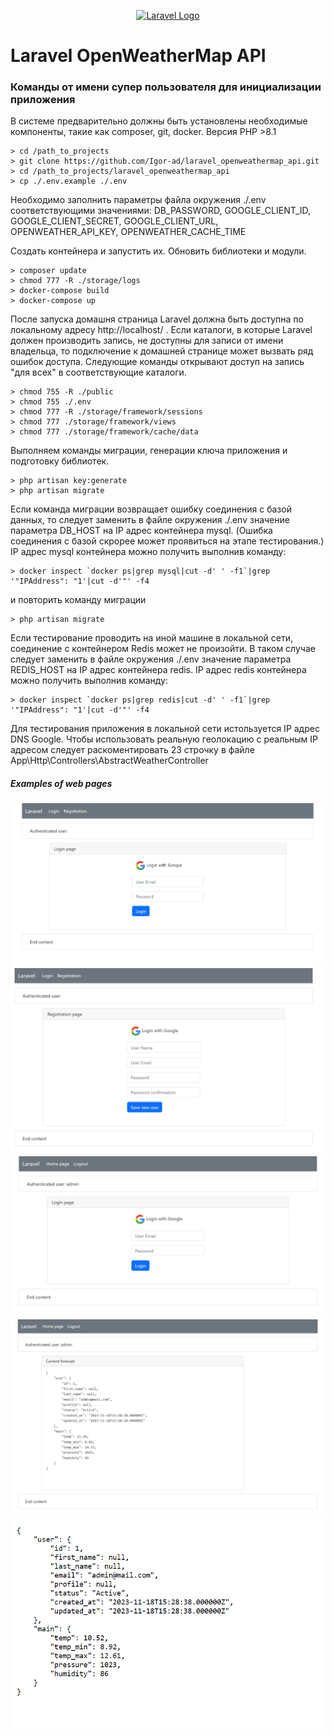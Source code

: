 <p align="center"><a href="https://laravel.com" target="_blank"><img src="https://raw.githubusercontent.com/laravel/art/master/logo-lockup/5%20SVG/2%20CMYK/1%20Full%20Color/laravel-logolockup-cmyk-red.svg" width="400" alt="Laravel Logo"></a></p>

# Laravel OpenWeatherMap API

### Команды от имени супер пользователя для инициализации приложения

В системе предварительно должны быть установлены необходимые компоненты,
такие как composer, git, docker. Версия PHP >8.1
```
> cd /path_to_projects
> git clone https://github.com/Igor-ad/laravel_openweathermap_api.git
> cd /path_to_projects/laravel_openweathermap_api
> cp ./.env.example ./.env
```
Необходимо заполнить параметры файла окружения ./.env соответствующими значениями:
DB_PASSWORD, GOOGLE_CLIENT_ID, GOOGLE_CLIENT_SECRET, GOOGLE_CLIENT_URL, OPENWEATHER_API_KEY,
OPENWEATHER_CACHE_TIME

Создать контейнера и запустить их. Обновить библиотеки и модули.

```
> composer update
> chmod 777 -R ./storage/logs
> docker-compose build 
> docker-compose up 
```

После запуска домашня страница Laravel должна быть доступна по локальному адресу
http://localhost/ .
Если каталоги, в которые Laravel должен производить запись, 
не доступны для записи от имени владельца,
то подключение к домашней странице может вызвать ряд ошибок доступа.
Следующие команды открывают доступ на запись "для всех" в соответствующие каталоги.

```
> chmod 755 -R ./public
> chmod 755 ./.env
> chmod 777 -R ./storage/framework/sessions
> chmod 777 ./storage/framework/views
> chmod 777 ./storage/framework/cache/data
```

Выполняем команды миграции, генерации ключа приложения и подготовку библиотек.

```
> php artisan key:generate
> php artisan migrate
```
Если команда миграции возвращает ошибку соединения с базой данных, 
то следует заменить в файле окружения ./.env 
значение параметра DB_HOST на IP адрес контейнера mysql.
(Ошибка соединения с базой скрорее может проявиться на этапе тестирования.)
IP адрес mysql контейнера можно получить выполнив команду:
```
> docker inspect `docker ps|grep mysql|cut -d' ' -f1`|grep '"IPAddress": "1'|cut -d'"' -f4
```
и повторить команду миграции

```
> php artisan migrate
```

Если тестирование проводить на иной машине в локальной сети, 
соединение с контейнером Redis может не произойти.
В таком случае следует заменить в файле окружения ./.env
значение параметра REDIS_HOST на IP адрес контейнера redis.
IP адрес redis контейнера можно получить выполнив команду:

```
> docker inspect `docker ps|grep redis|cut -d' ' -f1`|grep '"IPAddress": "1'|cut -d'"' -f4
```

Для тестирования приложения в локальной сети истользуется IP адрес DNS Google.
Чтобы использовать реальную геолокацию с реальным IP адресом 
следует раскоментировать 23 строчку в файле
App\Http\Controllers\AbstractWeatherController

##### Examples of web pages

![image](public/img/login.png)
![image](public/img/registration.png)
![image](public/img/auth.png)
![image](public/img/web_home.png)
![image](public/img/home.png)
